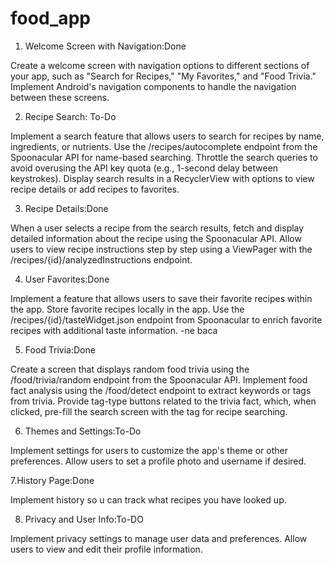 # food_app
1. Welcome Screen with Navigation:Done
   
Create a welcome screen with navigation options to different sections of your app, such as "Search for Recipes," "My Favorites," and "Food Trivia."
Implement Android's navigation components to handle the navigation between these screens.

2. Recipe Search: To-Do
   
Implement a search feature that allows users to search for recipes by name, ingredients, or nutrients.
Use the /recipes/autocomplete endpoint from the Spoonacular API for name-based searching.
Throttle the search queries to avoid overusing the API key quota (e.g., 1-second delay between keystrokes).
Display search results in a RecyclerView with options to view recipe details or add recipes to favorites.

3. Recipe Details:Done
   
When a user selects a recipe from the search results, fetch and display detailed information about the recipe using the Spoonacular API.
Allow users to view recipe instructions step by step using a ViewPager with the /recipes/{id}/analyzedInstructions endpoint.

4. User Favorites:Done
   
Implement a feature that allows users to save their favorite recipes within the app.
Store favorite recipes locally in the app.
Use the /recipes/{id}/tasteWidget.json endpoint from Spoonacular to enrich favorite recipes with additional taste information. -ne baca

5. Food Trivia:Done
    
Create a screen that displays random food trivia using the /food/trivia/random endpoint from the Spoonacular API.
Implement food fact analysis using the /food/detect endpoint to extract keywords or tags from trivia.
Provide tag-type buttons related to the trivia fact, which, when clicked, pre-fill the search screen with the tag for recipe searching.

6. Themes and Settings:To-Do
    
Implement settings for users to customize the app's theme or other preferences.
Allow users to set a profile photo and username if desired.

7.History Page:Done

Implement history so u can track what recipes you have looked up.

8. Privacy and User Info:To-DO
   
Implement privacy settings to manage user data and preferences.
Allow users to view and edit their profile information.
